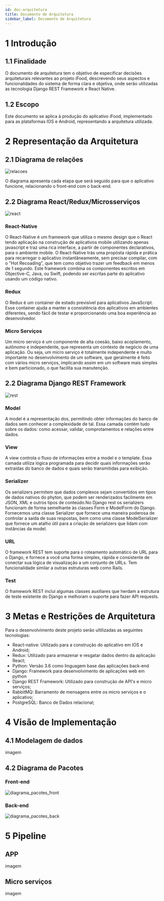 ```yaml
---
id: doc-arquitetura
title: Documento de Arquitetura
sidebar_label: Documento de Arquitetura
---
```


# 1 Introdução

## 1.1 Finalidade

O documento de arquitetura tem o objetivo de especificar decisões arquiteturais relevantes ao projeto iFood, descrevendo seus aspectos e funcionalidades do sistema de forma clara e objetiva, onde serão utilizadas as tecnologia Django REST Framework e React Native.

## 1.2 Escopo

Este documento se aplica à produção do aplicativo iFood, implementado para as plataformas IOS e Android, representando a arquitetura utilizada.

# 2 Representação da Arquitetura

## 2.1 Diagrama de relações

![relacoes](assets/relacoes.png)

O diagrama apresenta cada etapa que será seguido para que o aplicativo funcione, relacionando o front-end com o back-end.

## 2.2 Diagrama React/Redux/Microsserviços

![react](assets/diagrama_react.png)

### React-Native

O React-Native é um framework que utiliza o mesmo design que o React tendo aplicação na construção de aplicativos mobile utilizando apenas javascript e traz uma rica interface, a partir de componentes declarativos, para o ambiente mobile. O React-Native trás uma propósta rápida e prática para recarregar o aplicativo instantâneamente, sem precisar compilar, com o "Hot Recoading", que tem como objetivo trazer um feedback em menos de 1 segundo. Este framework combina os componentes escritos em Objective-C, Java, ou Swift, podendo ser escritas parte do aplicativo usando um código nativo.

### Redux

O Redux é um container de estado previsível para aplicativos JavaScript. Esse container ajuda a manter a consistência dos aplicativos em ambientes diferentes, sendo fácil de testar e proporcionando uma boa experiência ao desenvolvedor.

### Micro Serviços

Um micro serviço é um componente de alta coesão, baixo acoplamento, autônomo e independente, que representa um contexto de negócio de uma aplicação. Ou seja, um micro serviço é totalmente independente e muito importante no desenvolvimento de um software, que geralmente é feito com vários micro serviços, implicando assim em um software mais simples e bem particionado, o que facilita sua manutenção.


## 2.2 Diagrama Django REST Framework

![rest](assets/rest.png)

### Model

A model é a representação dos, permitindo obter informações do banco de dados sem conhecer a complexidade de tal. Essa camada contém tudo sobre os dados: como acessar, validar, comprotamentos e relações entre dados.

### View

A view controla o fluxo de informações entre a model e o template. Essa camada utiliza lógica programada para decidir quais informações serão extraídas do banco de dados e quais serão transmitidas para exibição.

### Serializer

Os serializers permitem que dados complexos sejam convertidos em tipos de dados nativos do phyton, que podem ser renderizados facilmente em JSON, XML e outros tipos de conteúdo.No Django rest os serializers funcionam de forma semelhante às classes Form e ModelForm do Django. Fornecemos uma classe Serializer que fornece uma maneira poderosa de controlar a saída de suas respostas, bem como uma classe ModelSerializer que fornece um atalho útil para a criação de serializers que lidam com instâncias da model.

### URL

O framework REST tem suporte para o roteamento automático de URL para o Django, e fornece a você uma forma simples, rápida e consistente de conectar sua lógica de visualização a um conjunto de URLs. Tem funcionalidade similar a outras estruturas web como Rails.

### Test

O framework REST inclui algumas classes auxiliares que herdam a estrutura de teste existente do Django e melhoram o suporte para fazer API requests.

# 3 Metas e Restrições de Arquitetura

Para o desenvolvimento deste projeto serão ultilizadas as seguintes tecnologias:

- React-native: Utilizado para a construção do aplicativo em IOS e Android;
- Redux: Utilizado para armazenar e resgatar dados dentro da aplicação React;
- Python: Versão 3.6 como linguagem base das aplicações back-end
- Django: Framework para desenvolvimento de aplicações web em python
- Django REST Framework: Utilizado para construção de API's e micro serviços;
- RabbitMQ: Barramento de mensagens entre os micro serviços e o aplicativo;
- PostgreSQL: Banco de Dados relacional;

# 4 Visão de Implementação

## 4.1 Modelagem de dados

imagem

## 4.2 Diagrama de Pacotes

### Front-end

![diagrama_pacotes_front](assets/diagrama_pacotes_front.png)

### Back-end


![diagrama_pacotes_back](assets/diagrama_pacotes_back.png)

# 5 Pipeline

## APP

imagem

## Micro serviços

imagem
